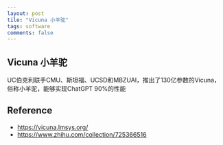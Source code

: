 ```yaml
---
layout: post
tile: "Vicuna 小羊驼"
tags: software
comments: false
---
```


## Vicuna 小羊驼

UC伯克利联手CMU、斯坦福、UCSD和MBZUAI，推出了130亿参数的Vicuna，俗称小羊驼，能够实现ChatGPT 90%的性能

## Reference

- <https://vicuna.lmsys.org/>
- <https://www.zhihu.com/collection/725366516>
